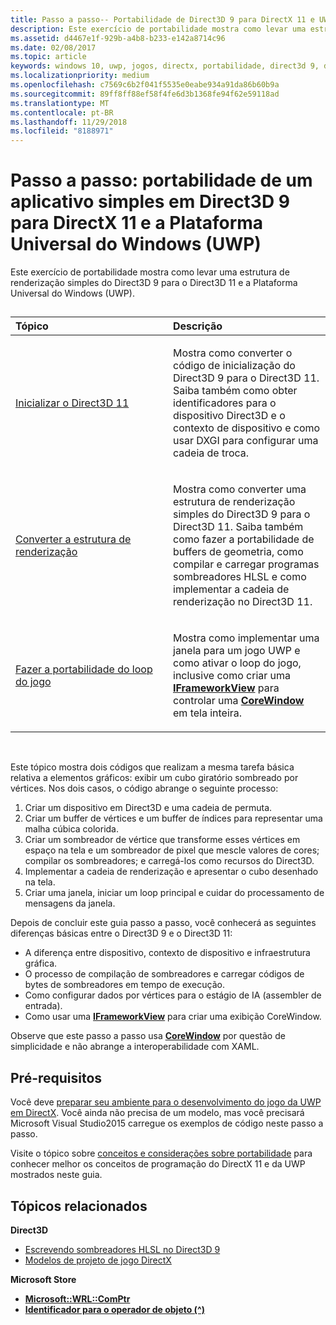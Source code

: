 ```yaml
---
title: Passo a passo-- Portabilidade de Direct3D 9 para DirectX 11 e UWP
description: Este exercício de portabilidade mostra como levar uma estrutura de renderização simples do Direct3D 9 para o Direct3D 11 e a Plataforma Universal do Windows (UWP).
ms.assetid: d4467e1f-929b-a4b8-b233-e142a8714c96
ms.date: 02/08/2017
ms.topic: article
keywords: windows 10, uwp, jogos, directx, portabilidade, direct3d 9, direct3d 11
ms.localizationpriority: medium
ms.openlocfilehash: c7569c6b2f041f5535e0eabe934a91da86b60b9a
ms.sourcegitcommit: 89ff8ff88ef58f4fe6d3b1368fe94f62e59118ad
ms.translationtype: MT
ms.contentlocale: pt-BR
ms.lasthandoff: 11/29/2018
ms.locfileid: "8188971"
---
```

# <a name="walkthrough-port-a-simple-direct3d-9-app-to-directx-11-and-universal-windows-platform-uwp"></a>Passo a passo: portabilidade de um aplicativo simples em Direct3D 9 para DirectX 11 e a Plataforma Universal do Windows (UWP)



Este exercício de portabilidade mostra como levar uma estrutura de renderização simples do Direct3D 9 para o Direct3D 11 e a Plataforma Universal do Windows (UWP).
## 
<table>
<colgroup>
<col width="50%" />
<col width="50%" />
</colgroup>
<thead>
<tr class="header">
<th align="left">Tópico</th>
<th align="left">Descrição</th>
</tr>
</thead>
<tbody>
<tr class="odd">
<td align="left"><p><a href="simple-port-from-direct3d-9-to-11-1-part-1--initializing-direct3d.md">Inicializar o Direct3D 11</a></p></td>
<td align="left"><p>Mostra como converter o código de inicialização do Direct3D 9 para o Direct3D 11. Saiba também como obter identificadores para o dispositivo Direct3D e o contexto de dispositivo e como usar DXGI para configurar uma cadeia de troca.</p></td>
</tr>
<tr class="even">
<td align="left"><p><a href="simple-port-from-direct3d-9-to-11-1-part-2--rendering.md">Converter a estrutura de renderização</a></p></td>
<td align="left"><p>Mostra como converter uma estrutura de renderização simples do Direct3D 9 para o Direct3D 11. Saiba também como fazer a portabilidade de buffers de geometria, como compilar e carregar programas sombreadores HLSL e como implementar a cadeia de renderização no Direct3D 11.</p></td>
</tr>
<tr class="odd">
<td align="left"><p><a href="simple-port-from-direct3d-9-to-11-1-part-3--viewport-and-game-loop.md">Fazer a portabilidade do loop do jogo</a></p></td>
<td align="left"><p>Mostra como implementar uma janela para um jogo UWP e como ativar o loop do jogo, inclusive como criar uma <a href="https://msdn.microsoft.com/library/windows/apps/hh700478"><strong>IFrameworkView</strong></a> para controlar uma <a href="https://msdn.microsoft.com/library/windows/apps/br208225"><strong>CoreWindow</strong></a> em tela inteira.</p></td>
</tr>
</tbody>
</table>

 

Este tópico mostra dois códigos que realizam a mesma tarefa básica relativa a elementos gráficos: exibir um cubo giratório sombreado por vértices. Nos dois casos, o código abrange o seguinte processo:

1.  Criar um dispositivo em Direct3D e uma cadeia de permuta.
2.  Criar um buffer de vértices e um buffer de índices para representar uma malha cúbica colorida.
3.  Criar um sombreador de vértice que transforme esses vértices em espaço na tela e um sombreador de pixel que mescle valores de cores; compilar os sombreadores; e carregá-los como recursos do Direct3D.
4.  Implementar a cadeia de renderização e apresentar o cubo desenhado na tela.
5.  Criar uma janela, iniciar um loop principal e cuidar do processamento de mensagens da janela.

Depois de concluir este guia passo a passo, você conhecerá as seguintes diferenças básicas entre o Direct3D 9 e o Direct3D 11:

-   A diferença entre dispositivo, contexto de dispositivo e infraestrutura gráfica.
-   O processo de compilação de sombreadores e carregar códigos de bytes de sombreadores em tempo de execução.
-   Como configurar dados por vértices para o estágio de IA (assembler de entrada).
-   Como usar uma [**IFrameworkView**](https://msdn.microsoft.com/library/windows/apps/hh700478) para criar uma exibição CoreWindow.

Observe que este passo a passo usa [**CoreWindow**](https://msdn.microsoft.com/library/windows/apps/br208225) por questão de simplicidade e não abrange a interoperabilidade com XAML.

## <a name="prerequisites"></a>Pré-requisitos


Você deve [preparar seu ambiente para o desenvolvimento do jogo da UWP em DirectX](prepare-your-dev-environment-for-windows-store-directx-game-development.md). Você ainda não precisa de um modelo, mas você precisará Microsoft Visual Studio2015 carregue os exemplos de código neste passo a passo.

Visite o tópico sobre [conceitos e considerações sobre portabilidade](porting-considerations.md) para conhecer melhor os conceitos de programação do DirectX 11 e da UWP mostrados neste guia.

## <a name="related-topics"></a>Tópicos relacionados

**Direct3D**

* [Escrevendo sombreadores HLSL no Direct3D 9](https://msdn.microsoft.com/library/windows/desktop/bb944006)
* [Modelos de projeto de jogo DirectX](user-interface.md)

**Microsoft Store**

* [**Microsoft::WRL::ComPtr**](https://msdn.microsoft.com/library/windows/apps/br244983.aspx)
* [**Identificador para o operador de objeto (^)**](https://msdn.microsoft.com/library/windows/apps/yk97tc08.aspx)

